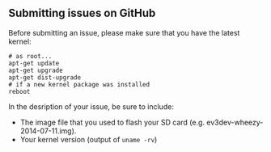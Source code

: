 ## Submitting issues on GitHub

Before submitting an issue, please make sure that you have the latest kernel:

    # as root...
    apt-get update
    apt-get upgrade
    apt-get dist-upgrade
    # if a new kernel package was installed
    reboot
    
In the desription of your issue, be sure to include:

* The image file that you used to flash your SD card (e.g. ev3dev-wheezy-2014-07-11.img).
* Your kernel version (output of `uname -rv`)
